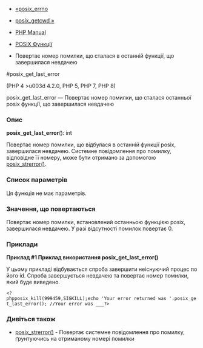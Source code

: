 - [«posix_errno](function.posix-errno.md)
- [posix_getcwd »](function.posix-getcwd.md)

- [PHP Manual](index.md)
- [POSIX Функції](ref.posix.md)
- Повертає номер помилки, що сталася в останній
функції, що завершилася невдачею

#posix_get_last_error

(PHP 4 \>u003d 4.2.0, PHP 5, PHP 7, PHP 8)

posix_get_last_error — Повертає номер помилки, що сталася
останньої posix функції, що завершилася невдачею

### Опис

**posix_get_last_error**(): int

Повертає номер помилки, що відбулася в останній функції posix,
завершилася невдачею. Системне повідомлення про помилку, відповідне
її номеру, може бути отримано за допомогою
[posix_strerror()](function.posix-strerror.md).

### Список параметрів

Ця функція не має параметрів.

### Значення, що повертаються

Повертає номер помилки, встановлений останньою функцією posix,
завершилася невдачею. У разі відсутності помилок повертає 0.

### Приклади

**Приклад #1 Приклад використання **posix_get_last_error()****

У цьому прикладі відбувається спроба завершити неіснуючий процес по
його id. Спроба завершується невдачею та повертає номер помилки, який
буде виведено.

` <?phpposix_kill(999459,SIGKILL);echo 'Your error returned was '.posix_get_last_error(); //Your error was ___?> `

### Дивіться також

- [posix_strerror()](function.posix-strerror.md) - Повертає
системне повідомлення про помилку, ґрунтуючись на отриманому номері
помилки
